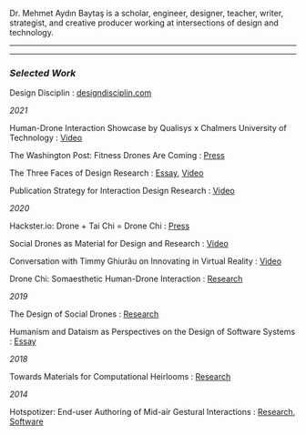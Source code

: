 Dr. Mehmet Aydın Baytaş is a scholar, engineer, designer, teacher, writer, strategist, and creative producer working at intersections of design and technology.

---
---

### *Selected Work*

Design Disciplin
: [designdisciplin.com](https://www.designdisciplin.com/)

*2021*

Human-Drone Interaction Showcase by Qualisys x Chalmers University of Technology
: [Video](https://www.youtube.com/watch?v=IVMFvLN44Ts)

The Washington Post: Fitness Drones Are Coming
: [Press](https://www.washingtonpost.com/science/drones-for-exercising/2021/04/16/c459c7fe-882d-11eb-82bc-e58213caa38e_story.html)

The Three Faces of Design Research
: [Essay](https://www.designdisciplin.com/the-three-faces-of-design-research/), [Video](https://youtu.be/CIKtqj389dI)

Publication Strategy for Interaction Design Research
: [Video](https://youtu.be/eoOrOZymdmg)

*2020*

Hackster.io: Drone + Tai Chi = Drone Chi
: [Press](https://www.hackster.io/news/drone-tai-chi-drone-chi-410521b6da65)

Social Drones as Material for Design and Research
: [Video](https://youtu.be/V3NFn936gzY)

Conversation with Timmy Ghiurãu on Innovating in Virtual Reality
: [Video](https://youtu.be/jMaEjm7L_wU)

Drone Chi: Somaesthetic Human-Drone Interaction
: [Research](research/pub/2020_CHI_Drone_Chi.pdf)

*2019*

The Design of Social Drones
: [Research](research/pub/2019_CHI_Drones.pdf)

Humanism and Dataism as Perspectives on the Design of Software Systems
: [Essay](research/pub/2019_CHI_WS_HCML_Religion.pdf)

*2018*

Towards Materials for Computational Heirlooms
: [Research](research/pub/2018_DIS_Heirlooms.pdf) 

*2014*

Hotspotizer: End-user Authoring of Mid-air Gestural Interactions
: [Research](research/pub/2014_NordiCHI_Hotspotizer.pdf), [Software](https://github.com/mbaytas/Hotspotizer)
